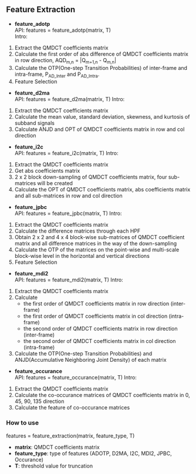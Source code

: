 ## Feature Extraction
+ **feature_adotp**<br>
API: features = feature_adotp(matrix, T)<br>
Intro:<br>
1. Extract the QMDCT coefficients matrix
2. Calculate the first order of abs difference of QMDCT coefficients matrix in row direction, AQD<sub>m,n</sub> = |Q<sub>m+1,n</sub> - Q<sub>m,n</sub>|
3. Calculate the OTP(One-step Transition Probabilities) of inter-frame and intra-frame, P<sub>AD_Inter</sub> and P<sub>AD_Intra</sub>.
4. Feature Selection

+ **feature_d2ma**<br>
API: features = feature_d2ma(matrix, T)
Intro:<br>
1. Extract the QMDCT coefficients matrix
2. Calculate the mean value, standard deviation, skewness, and kurtosis of subband signals
3. Calculate ANJD and OPT of QMDCT coefficients matrix in row and col direction

+ **feature_i2c**<br>
API: features = feature_i2c(matrix, T)
Intro:<br>
1. Extract the QMDCT coefficients matrix
2. Get abs coefficients matrix
3. 2 x 2 block down-sampling of QMDCT coefficients matrix, four sub-matrices will be created
4. Calculate the OPT of QMDCT coefficients matrix, abs coefficients matrix and all sub-matrices in row and col direction

+ **feature_jpbc**<br>
API: features = feature_jpbc(matrix, T)
Intro:<br>
1. Extract the QMDCT coefficients matrix
2. Calculate the difference matrices through each HPF
3. Obtain 2 x 2 and 4 x 4 block-wise sub-matrices of QMDCT coefficient matrix and all difference matrices in the way of the down-sampling
4. Calculate the OTP of the matrices on the point-wise and multi-scale block-wise level in the horizontal and vertical directions
5. Feature Selection

+ **feature_mdi2**<br>
API: features = feature_mdi2(matrix, T)
Intro:<br>
1. Extract the QMDCT coefficients matrix
2. Calculate
   + the first order of QMDCT coefficients matrix in row direction (inter-frame)
   + the first order of QMDCT coefficients matrix in col direction (intra-frame)
   + the second order of QMDCT coefficients matrix in row direction (inter-frame)
   + the second order of QMDCT coefficients matrix in col direction (intra-frame)
3. Calculate the OTP(One-step Transition Probabilities) and ANJD(Accumulative Neighboring Joint Density) of each matrix
   
+ **feature_occurance**<br>
API: features = feature_occurance(matrix, T)
Intro:<br>
1. Extract the QMDCT coefficients matrix
2. Calculate the co-occurance matrices of QMDCT coefficients matrix in 0, 45, 90, 135 direction
3. Calculate the feature of co-occurance matrices

### How to use
features = feature_extraction(matrix, feature_type, T)
+ **matrix**: QMDCT coefficients matrix
+ **feature_type**: type of features (ADOTP, D2MA, I2C, MDI2, JPBC, Occurance)
+ **T**: threshold value for truncation